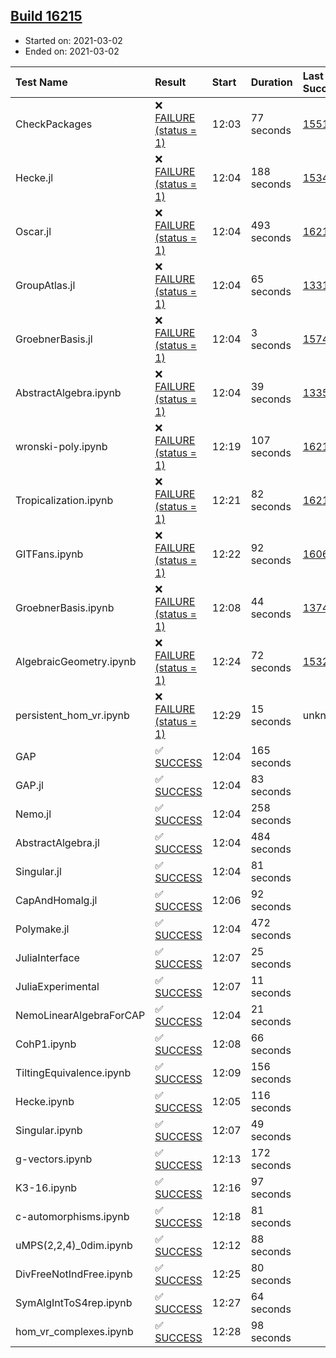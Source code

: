 ## [Build 16215](https://oscarci.mathematik.uni-kl.de/job/oscar/16215/)

* Started on: 2021-03-02
* Ended on: 2021-03-02

| Test Name    | Result | Start | Duration | Last Success | First Failure |
|:-------------|:-------|:------|:---------|:-------------|:--------------|
| CheckPackages | ❌ [FAILURE (status = 1)](https://oscarci.mathematik.uni-kl.de/job/oscar/16215/artifact/logs/build-16215/CheckPackages.log) | 12:03 | 77 seconds | [15514](https://oscarci.mathematik.uni-kl.de/job/oscar/15514/) | [15515](https://oscarci.mathematik.uni-kl.de/job/oscar/15515/) |
| Hecke.jl | ❌ [FAILURE (status = 1)](https://oscarci.mathematik.uni-kl.de/job/oscar/16215/artifact/logs/build-16215/Hecke.jl.log) | 12:04 | 188 seconds | [15344](https://oscarci.mathematik.uni-kl.de/job/oscar/15344/) | [15348](https://oscarci.mathematik.uni-kl.de/job/oscar/15348/) |
| Oscar.jl | ❌ [FAILURE (status = 1)](https://oscarci.mathematik.uni-kl.de/job/oscar/16215/artifact/logs/build-16215/Oscar.jl.log) | 12:04 | 493 seconds | [16214](https://oscarci.mathematik.uni-kl.de/job/oscar/16214/) | [16215](https://oscarci.mathematik.uni-kl.de/job/oscar/16215/) |
| GroupAtlas.jl | ❌ [FAILURE (status = 1)](https://oscarci.mathematik.uni-kl.de/job/oscar/16215/artifact/logs/build-16215/GroupAtlas.jl.log) | 12:04 | 65 seconds | [13311](https://oscarci.mathematik.uni-kl.de/job/oscar/13311/) | [13312](https://oscarci.mathematik.uni-kl.de/job/oscar/13312/) |
| GroebnerBasis.jl | ❌ [FAILURE (status = 1)](https://oscarci.mathematik.uni-kl.de/job/oscar/16215/artifact/logs/build-16215/GroebnerBasis.jl.log) | 12:04 | 3 seconds | [15745](https://oscarci.mathematik.uni-kl.de/job/oscar/15745/) | [15746](https://oscarci.mathematik.uni-kl.de/job/oscar/15746/) |
| AbstractAlgebra.ipynb | ❌ [FAILURE (status = 1)](https://oscarci.mathematik.uni-kl.de/job/oscar/16215/artifact/logs/build-16215/AbstractAlgebra.ipynb.log) | 12:04 | 39 seconds | [13355](https://oscarci.mathematik.uni-kl.de/job/oscar/13355/) | [13356](https://oscarci.mathematik.uni-kl.de/job/oscar/13356/) |
| wronski-poly.ipynb | ❌ [FAILURE (status = 1)](https://oscarci.mathematik.uni-kl.de/job/oscar/16215/artifact/logs/build-16215/wronski-poly.ipynb.log) | 12:19 | 107 seconds | [16213](https://oscarci.mathematik.uni-kl.de/job/oscar/16213/) | [16214](https://oscarci.mathematik.uni-kl.de/job/oscar/16214/) |
| Tropicalization.ipynb | ❌ [FAILURE (status = 1)](https://oscarci.mathematik.uni-kl.de/job/oscar/16215/artifact/logs/build-16215/Tropicalization.ipynb.log) | 12:21 | 82 seconds | [16214](https://oscarci.mathematik.uni-kl.de/job/oscar/16214/) | [16215](https://oscarci.mathematik.uni-kl.de/job/oscar/16215/) |
| GITFans.ipynb | ❌ [FAILURE (status = 1)](https://oscarci.mathematik.uni-kl.de/job/oscar/16215/artifact/logs/build-16215/GITFans.ipynb.log) | 12:22 | 92 seconds | [16068](https://oscarci.mathematik.uni-kl.de/job/oscar/16068/) | [16069](https://oscarci.mathematik.uni-kl.de/job/oscar/16069/) |
| GroebnerBasis.ipynb | ❌ [FAILURE (status = 1)](https://oscarci.mathematik.uni-kl.de/job/oscar/16215/artifact/logs/build-16215/GroebnerBasis.ipynb.log) | 12:08 | 44 seconds | [13748](https://oscarci.mathematik.uni-kl.de/job/oscar/13748/) | [13749](https://oscarci.mathematik.uni-kl.de/job/oscar/13749/) |
| AlgebraicGeometry.ipynb | ❌ [FAILURE (status = 1)](https://oscarci.mathematik.uni-kl.de/job/oscar/16215/artifact/logs/build-16215/AlgebraicGeometry.ipynb.log) | 12:24 | 72 seconds | [15322](https://oscarci.mathematik.uni-kl.de/job/oscar/15322/) | [15323](https://oscarci.mathematik.uni-kl.de/job/oscar/15323/) |
| persistent_hom_vr.ipynb | ❌ [FAILURE (status = 1)](https://oscarci.mathematik.uni-kl.de/job/oscar/16215/artifact/logs/build-16215/persistent_hom_vr.ipynb.log) | 12:29 | 15 seconds | unknown | unknown |
| GAP | ✅ [SUCCESS](https://oscarci.mathematik.uni-kl.de/job/oscar/16215/artifact/logs/build-16215/GAP.log) | 12:04 | 165 seconds |  |  |
| GAP.jl | ✅ [SUCCESS](https://oscarci.mathematik.uni-kl.de/job/oscar/16215/artifact/logs/build-16215/GAP.jl.log) | 12:04 | 83 seconds |  |  |
| Nemo.jl | ✅ [SUCCESS](https://oscarci.mathematik.uni-kl.de/job/oscar/16215/artifact/logs/build-16215/Nemo.jl.log) | 12:04 | 258 seconds |  |  |
| AbstractAlgebra.jl | ✅ [SUCCESS](https://oscarci.mathematik.uni-kl.de/job/oscar/16215/artifact/logs/build-16215/AbstractAlgebra.jl.log) | 12:04 | 484 seconds |  |  |
| Singular.jl | ✅ [SUCCESS](https://oscarci.mathematik.uni-kl.de/job/oscar/16215/artifact/logs/build-16215/Singular.jl.log) | 12:04 | 81 seconds |  |  |
| CapAndHomalg.jl | ✅ [SUCCESS](https://oscarci.mathematik.uni-kl.de/job/oscar/16215/artifact/logs/build-16215/CapAndHomalg.jl.log) | 12:06 | 92 seconds |  |  |
| Polymake.jl | ✅ [SUCCESS](https://oscarci.mathematik.uni-kl.de/job/oscar/16215/artifact/logs/build-16215/Polymake.jl.log) | 12:04 | 472 seconds |  |  |
| JuliaInterface | ✅ [SUCCESS](https://oscarci.mathematik.uni-kl.de/job/oscar/16215/artifact/logs/build-16215/JuliaInterface.log) | 12:07 | 25 seconds |  |  |
| JuliaExperimental | ✅ [SUCCESS](https://oscarci.mathematik.uni-kl.de/job/oscar/16215/artifact/logs/build-16215/JuliaExperimental.log) | 12:07 | 11 seconds |  |  |
| NemoLinearAlgebraForCAP | ✅ [SUCCESS](https://oscarci.mathematik.uni-kl.de/job/oscar/16215/artifact/logs/build-16215/NemoLinearAlgebraForCAP.log) | 12:04 | 21 seconds |  |  |
| CohP1.ipynb | ✅ [SUCCESS](https://oscarci.mathematik.uni-kl.de/job/oscar/16215/artifact/logs/build-16215/CohP1.ipynb.log) | 12:08 | 66 seconds |  |  |
| TiltingEquivalence.ipynb | ✅ [SUCCESS](https://oscarci.mathematik.uni-kl.de/job/oscar/16215/artifact/logs/build-16215/TiltingEquivalence.ipynb.log) | 12:09 | 156 seconds |  |  |
| Hecke.ipynb | ✅ [SUCCESS](https://oscarci.mathematik.uni-kl.de/job/oscar/16215/artifact/logs/build-16215/Hecke.ipynb.log) | 12:05 | 116 seconds |  |  |
| Singular.ipynb | ✅ [SUCCESS](https://oscarci.mathematik.uni-kl.de/job/oscar/16215/artifact/logs/build-16215/Singular.ipynb.log) | 12:07 | 49 seconds |  |  |
| g-vectors.ipynb | ✅ [SUCCESS](https://oscarci.mathematik.uni-kl.de/job/oscar/16215/artifact/logs/build-16215/g-vectors.ipynb.log) | 12:13 | 172 seconds |  |  |
| K3-16.ipynb | ✅ [SUCCESS](https://oscarci.mathematik.uni-kl.de/job/oscar/16215/artifact/logs/build-16215/K3-16.ipynb.log) | 12:16 | 97 seconds |  |  |
| c-automorphisms.ipynb | ✅ [SUCCESS](https://oscarci.mathematik.uni-kl.de/job/oscar/16215/artifact/logs/build-16215/c-automorphisms.ipynb.log) | 12:18 | 81 seconds |  |  |
| uMPS(2,2,4)_0dim.ipynb | ✅ [SUCCESS](https://oscarci.mathematik.uni-kl.de/job/oscar/16215/artifact/logs/build-16215/uMPS-2-2-4-_0dim.ipynb.log) | 12:12 | 88 seconds |  |  |
| DivFreeNotIndFree.ipynb | ✅ [SUCCESS](https://oscarci.mathematik.uni-kl.de/job/oscar/16215/artifact/logs/build-16215/DivFreeNotIndFree.ipynb.log) | 12:25 | 80 seconds |  |  |
| SymAlgIntToS4rep.ipynb | ✅ [SUCCESS](https://oscarci.mathematik.uni-kl.de/job/oscar/16215/artifact/logs/build-16215/SymAlgIntToS4rep.ipynb.log) | 12:27 | 64 seconds |  |  |
| hom_vr_complexes.ipynb | ✅ [SUCCESS](https://oscarci.mathematik.uni-kl.de/job/oscar/16215/artifact/logs/build-16215/hom_vr_complexes.ipynb.log) | 12:28 | 98 seconds |  |  |
